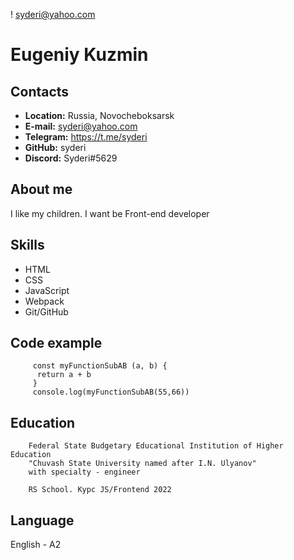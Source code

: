 ! syderi@yahoo.com
# Eugeniy Kuzmin

## Contacts
* **Location:** Russia, Novocheboksarsk
* **E-mail:** syderi@yahoo.com
* **Telegram:** https://t.me/syderi
* **GitHub:** syderi
* **Discord:** Syderi#5629

## About me
I like my children. I want be Front-end developer

## Skills
* HTML
* CSS
* JavaScript
* Webpack
* Git/GitHub 

## Code example
```
     const myFunctionSubAB (a, b) {
      return a + b
     }
     console.log(myFunctionSubAB(55,66))
```
## Education 
        Federal State Budgetary Educational Institution of Higher Education
        "Chuvash State University named after I.N. Ulyanov"
        with specialty - engineer
    
        RS School. Курс JS/Frontend 2022

## Language
English - A2